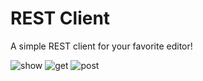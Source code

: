 # REST Client

A simple REST client for your favorite editor!

![show](https://raw.githubusercontent.com/ddavison/rest-client/master/images/show.png)
![get](https://raw.githubusercontent.com/ddavison/rest-client/master/images/get.png)
![post](https://raw.githubusercontent.com/ddavison/rest-client/master/images/post.png)
